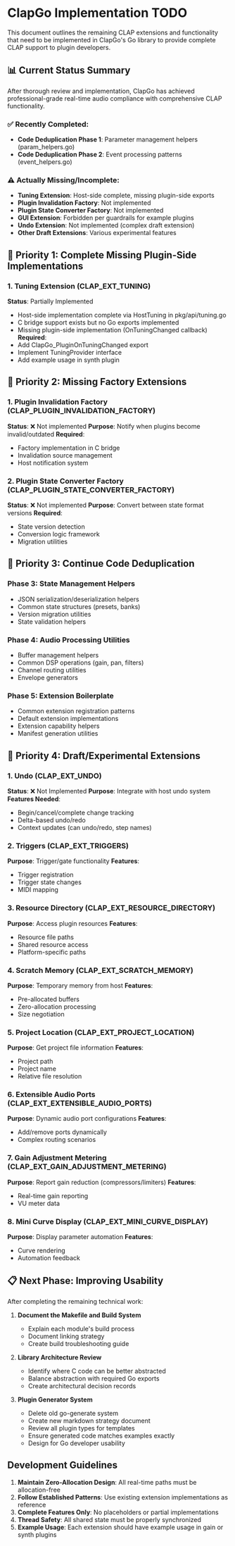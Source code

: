 # ClapGo Implementation TODO

This document outlines the remaining CLAP extensions and functionality that need to be implemented in ClapGo's Go library to provide complete CLAP support to plugin developers.

## 📊 Current Status Summary

After thorough review and implementation, ClapGo has achieved professional-grade real-time audio compliance with comprehensive CLAP functionality.

### ✅ Recently Completed:
- **Code Deduplication Phase 1**: Parameter management helpers (param_helpers.go)
- **Code Deduplication Phase 2**: Event processing patterns (event_helpers.go)

### ⚠️ Actually Missing/Incomplete:
- **Tuning Extension**: Host-side complete, missing plugin-side exports
- **Plugin Invalidation Factory**: Not implemented
- **Plugin State Converter Factory**: Not implemented
- **GUI Extension**: Forbidden per guardrails for example plugins
- **Undo Extension**: Not implemented (complex draft extension)
- **Other Draft Extensions**: Various experimental features

## 🚨 Priority 1: Complete Missing Plugin-Side Implementations

### 1. Tuning Extension (CLAP_EXT_TUNING)
**Status**: Partially Implemented
- Host-side implementation complete via HostTuning in pkg/api/tuning.go
- C bridge support exists but no Go exports implemented
- Missing plugin-side implementation (OnTuningChanged callback)
**Required**:
- Add ClapGo_PluginOnTuningChanged export
- Implement TuningProvider interface
- Add example usage in synth plugin

## 🎯 Priority 2: Missing Factory Extensions

### 1. Plugin Invalidation Factory (CLAP_PLUGIN_INVALIDATION_FACTORY)
**Status**: ❌ Not implemented
**Purpose**: Notify when plugins become invalid/outdated
**Required**:
- Factory implementation in C bridge
- Invalidation source management
- Host notification system

### 2. Plugin State Converter Factory (CLAP_PLUGIN_STATE_CONVERTER_FACTORY)
**Status**: ❌ Not implemented
**Purpose**: Convert between state format versions
**Required**:
- State version detection
- Conversion logic framework
- Migration utilities

## 🧹 Priority 3: Continue Code Deduplication

### Phase 3: State Management Helpers
- JSON serialization/deserialization helpers
- Common state structures (presets, banks)
- Version migration utilities
- State validation helpers

### Phase 4: Audio Processing Utilities
- Buffer management helpers
- Common DSP operations (gain, pan, filters)
- Channel routing utilities
- Envelope generators

### Phase 5: Extension Boilerplate
- Common extension registration patterns
- Default extension implementations
- Extension capability helpers
- Manifest generation utilities

## 🔮 Priority 4: Draft/Experimental Extensions

### 1. Undo (CLAP_EXT_UNDO)
**Status**: ❌ Not Implemented
**Purpose**: Integrate with host undo system
**Features Needed**:
- Begin/cancel/complete change tracking
- Delta-based undo/redo
- Context updates (can undo/redo, step names)

### 2. Triggers (CLAP_EXT_TRIGGERS)
**Purpose**: Trigger/gate functionality
**Features**:
- Trigger registration
- Trigger state changes
- MIDI mapping

### 3. Resource Directory (CLAP_EXT_RESOURCE_DIRECTORY)
**Purpose**: Access plugin resources
**Features**:
- Resource file paths
- Shared resource access
- Platform-specific paths

### 4. Scratch Memory (CLAP_EXT_SCRATCH_MEMORY)
**Purpose**: Temporary memory from host
**Features**:
- Pre-allocated buffers
- Zero-allocation processing
- Size negotiation

### 5. Project Location (CLAP_EXT_PROJECT_LOCATION)
**Purpose**: Get project file information
**Features**:
- Project path
- Project name
- Relative file resolution

### 6. Extensible Audio Ports (CLAP_EXT_EXTENSIBLE_AUDIO_PORTS)
**Purpose**: Dynamic audio port configurations
**Features**:
- Add/remove ports dynamically
- Complex routing scenarios

### 7. Gain Adjustment Metering (CLAP_EXT_GAIN_ADJUSTMENT_METERING)
**Purpose**: Report gain reduction (compressors/limiters)
**Features**:
- Real-time gain reporting
- VU meter data

### 8. Mini Curve Display (CLAP_EXT_MINI_CURVE_DISPLAY)
**Purpose**: Display parameter automation
**Features**:
- Curve rendering
- Automation feedback

## 📋 Next Phase: Improving Usability

After completing the remaining technical work:

1. **Document the Makefile and Build System**
   - Explain each module's build process
   - Document linking strategy
   - Create build troubleshooting guide

2. **Library Architecture Review**
   - Identify where C code can be better abstracted
   - Balance abstraction with required Go exports
   - Create architectural decision records

3. **Plugin Generator System**
   - Delete old go-generate system
   - Create new markdown strategy document
   - Review all plugin types for templates
   - Ensure generated code matches examples exactly
   - Design for Go developer usability

## Development Guidelines

1. **Maintain Zero-Allocation Design**: All real-time paths must be allocation-free
2. **Follow Established Patterns**: Use existing extension implementations as reference
3. **Complete Features Only**: No placeholders or partial implementations
4. **Thread Safety**: All shared state must be properly synchronized
5. **Example Usage**: Each extension should have example usage in gain or synth plugins